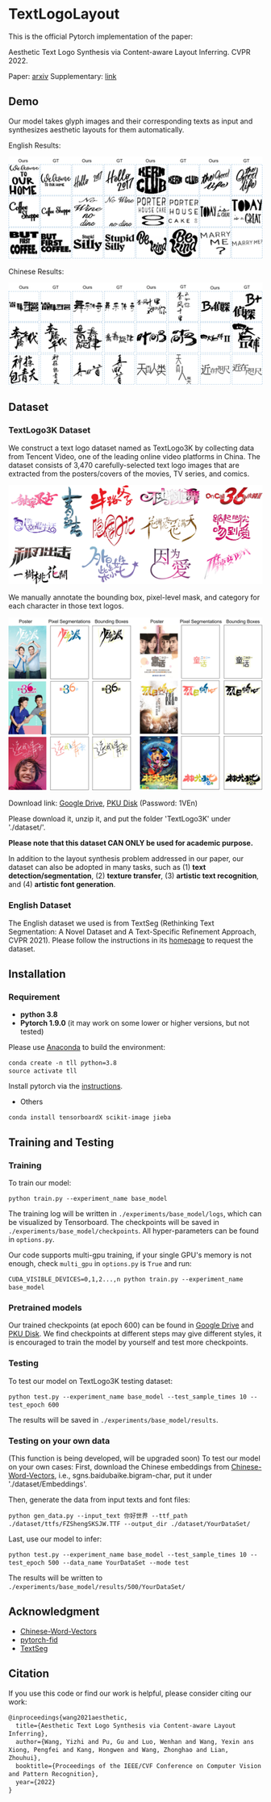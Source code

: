 # TextLogoLayout

This is the official Pytorch implementation of the paper:

Aesthetic Text Logo Synthesis via Content-aware Layout Inferring. CVPR 2022.

Paper: [arxiv](https://arxiv.org/abs/2204.02701)
Supplementary: [link](./dataset/intro/CVPR_22_textlogolayout_SM.pdf)

## Demo
Our model takes glyph images and their corresponding texts as input and synthesizes aesthetic layouts for them automatically.

English Results:
<div align=center>
	<img src="dataset/intro/demo_eng_res.jpg"> 
</div>

Chinese Results:
<div align=center>
	<img src="dataset/intro/demo_chn_res.jpg"> 
</div>

## Dataset
### TextLogo3K Dataset
We construct a text logo dataset named as TextLogo3K by collecting data from Tencent Video, one of the leading online video platforms in China.
The dataset consists of 3,470 carefully-selected text logo images that are extracted from the posters/covers of the movies, TV series, and comics. 

<div align=center>
	<img src="dataset/intro/textlogo3k_logos.jpg"> 
</div>

We manually annotate the bounding box, pixel-level mask, and category for each character in those text logos.

<div align=center>
	<img src="dataset/intro/textlogo3k_annos.jpg"> 
</div>

Download link: [Google Drive](https://drive.google.com/drive/folders/1FofGxAbpXp2Jjfz-mROsqwpOvL8SKpuE?usp=sharing), [PKU Disk](https://disk.pku.edu.cn:443/link/7201CADEA4E0A3B977D71228B5CCABE8) (Password: 1VEn)

Please download it, unzip it, and put the folder 'TextLogo3K' under './dataset/'.

**Please note that this dataset CAN ONLY be used for academic purpose.**

In addition to the layout synthesis problem addressed in our paper, our dataset can also be adopted in many tasks, such as (1) **text detection/segmentation**, (2) **texture transfer**, (3) **artistic text recognition**, and (4) **artistic font generation**.

### English Dataset
The English dataset we used is from TextSeg (Rethinking Text Segmentation: A Novel Dataset and A Text-Specific Refinement Approach, CVPR 2021).
Please follow the instructions in its [homepage](https://github.com/SHI-Labs/Rethinking-Text-Segmentation) to request the dataset.

## Installation

### Requirement

- **python 3.8**
- **Pytorch 1.9.0** (it may work on some lower or higher versions, but not tested)

Please use [Anaconda](https://docs.anaconda.com/anaconda/install/linux/) to build the environment:
```shell
conda create -n tll python=3.8
source activate tll
```
Install pytorch via the [instructions](https://pytorch.org/get-started/locally/).
- Others
```shell
conda install tensorboardX scikit-image jieba
```

## Training and Testing

### Training 
To train our model:
```shell
python train.py --experiment_name base_model 
```
The training log will be written in `./experiments/base_model/logs`, which can be visualized by Tensorboard.
The checkpoints will be saved in `./experiments/base_model/checkpoints`.
All hyper-parameters can be found in `options.py`.

Our code supports multi-gpu training, if your single GPU's memory is not enough, check `multi_gpu` in `options.py` is `True` and run:
```shell
CUDA_VISIBLE_DEVICES=0,1,2...,n python train.py --experiment_name base_model 
```
### Pretrained models
Our trained checkpoints (at epoch 600) can be found in [Google Drive](https://drive.google.com/drive/folders/1wpfvpv37ja2e5zpUvfU_YT1AQHhaUZN5?usp=sharing) and [PKU Disk](https://disk.pku.edu.cn:443/link/B793615E0997A4B82CC3B74E22C3CAB5). We find checkpoints at different steps may give different styles, it is encouraged to train the model by yourself and test more checkpoints.

### Testing 
To test our model on TextLogo3K testing dataset:
```shell
python test.py --experiment_name base_model --test_sample_times 10 --test_epoch 600
```
The results will be saved in `./experiments/base_model/results`.

### Testing on your own data
(This function is being developed, will be upgraded soon)
To test our model on your own cases:
First, download the Chinese embeddings from [Chinese-Word-Vectors](https://github.com/Embedding/Chinese-Word-Vectors), i.e., sgns.baidubaike.bigram-char, put it under './dataset/Embeddings'.

Then, generate the data from input texts and font files:
```shell
python gen_data.py --input_text 你好世界 --ttf_path ./dataset/ttfs/FZShengSKSJW.TTF --output_dir ./dataset/YourDataSet/
```
Last, use our model to infer:
```shell
python test.py --experiment_name base_model --test_sample_times 10 --test_epoch 500 --data_name YourDataSet --mode test
```
The results will be written to `./experiments/base_model/results/500/YourDataSet/`

## Acknowledgment

- [Chinese-Word-Vectors](https://github.com/Embedding/Chinese-Word-Vectors)
- [pytorch-fid](https://github.com/mseitzer/pytorch-fid)
- [TextSeg](https://github.com/SHI-Labs/Rethinking-Text-Segmentation)

## Citation

If you use this code or find our work is helpful, please consider citing our work:
```
@inproceedings{wang2021aesthetic,
  title={Aesthetic Text Logo Synthesis via Content-aware Layout Inferring},
  author={Wang, Yizhi and Pu, Gu and Luo, Wenhan and Wang, Yexin ans Xiong, Pengfei and Kang, Hongwen and Wang, Zhonghao and Lian, Zhouhui},
  booktitle={Proceedings of the IEEE/CVF Conference on Computer Vision and Pattern Recognition},
  year={2022}
}
```
